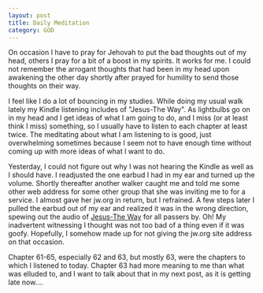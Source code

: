 ```yaml
---
layout: post
title: Daily Meditation
category: GOD
---
```


On occasion I have to pray for Jehovah to put the bad thoughts out of my head, others I pray for a bit of a boost in my spirits. It works for me. I could not remember the arrogant thoughts that had been in my head upon awakening the other day shortly after prayed for humility to send those thoughts on their way. 

I feel like I do a lot of bouncing in my studies. While doing my usual walk lately my Kindle listening includes of "Jesus-The Way". As lightbulbs go on in my head and I get ideas of what I am going to do, and I miss (or at least think I miss) something, so I usually have to listen to each chapter at least twice. The meditating about what I am listening to is good, just overwhelming sometimes because I seem not to have enough time without coming up with more ideas of what I want to do.

Yesterday, I could not figure out why I was not hearing the Kindle as well as I should have. I readjusted the one earbud I had in my ear and turned up the volume. Shortly thereafter another walker caught me and told me some other web address for some other group that she was inviting me to for a service. I almost gave her jw.org in return, but I refrained. A few steps later I pulled the earbud out of my ear and realized it was in the wrong direction, spewing out the audio of [Jesus-The Way](https://www.jw.org/en/library/books/jesus/) for all passers by. Oh! My inadvertent witnessing I thought was not too bad of a thing even if it was goofy. Hopefully, I somehow made up for not giving the jw.org site address on that occasion.

Chapter 61-65, especially 62 and 63, but mostly 63, were the chapters to which I listened to today. Chapter 63 had more meaning to me than what was elluded to, and I want to talk about that in my next post, as it is getting late now....